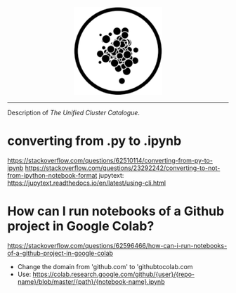 <div align="center">
  <br>
  <img src="/images/UCC_icon.png" alt="UCC" width="200"/>
  <br>
</div>

---

Description of *The Unified Cluster Catalogue*.


# converting from .py to .ipynb

https://stackoverflow.com/questions/62510114/converting-from-py-to-ipynb
https://stackoverflow.com/questions/23292242/converting-to-not-from-ipython-notebook-format
jupytext: https://jupytext.readthedocs.io/en/latest/using-cli.html

# How can I run notebooks of a Github project in Google Colab?

https://stackoverflow.com/questions/62596466/how-can-i-run-notebooks-of-a-github-project-in-google-colab

* Change the domain from 'github.com' to 'githubtocolab.com
* Use:
https://colab.research.google.com/github/{user}/{repo-name}/blob/master/{path}/{notebook-name}.ipynb

